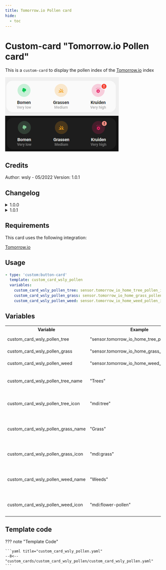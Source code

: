 ```yaml
---
title: Tomorrow.io Pollen card
hide:
  - toc
---
```

<!-- markdownlint-disable MD046 -->

# Custom-card "Tomorrow.io Pollen card"

This is a `custom-card` to display the pollen index of the [Tomorrow.io](https://www.home-assistant.io/integrations/tomorrowio) index

![Screenshot light mode](../../docs/assets/img/custom_card_wsly_pollen_light.png)
![Screenshot dark mode](../../docs/assets/img/custom_card_wsly_pollen_dark.png)

## Credits

Author: wsly - 05/2022
Version: 1.0.1

## Changelog

<details>
<summary>1.0.0</summary>
Initial release.
</details>
<details>
<summary>1.0.1</summary>
Allow customizing the name and icon of each pollen index, with localized defaults. (`*_name`, `*_icon` variables)
</details>

## Requirements

This card uses the following integration:

 [Tomorrow.io](https://www.home-assistant.io/integrations/tomorrowio)

## Usage

```yaml
- type: 'custom:button-card'
  template: custom_card_wsly_pollen
  variables:
    custom_card_wsly_pollen_tree: sensor.tomorrow_io_home_tree_pollen_index
    custom_card_wsly_pollen_grass: sensor.tomorrow_io_home_grass_pollen_index
    custom_card_wsly_pollen_weed: sensor.tomorrow_io_home_weed_pollen_index
```

## Variables

<table>
<tr>
<th>Variable</th>
<th>Example</th>
<th>Required</th>
<th>Default</th>
<th>Explanation</th>
</tr>
<tr>
<td>custom_card_wsly_pollen_tree</td>
<td>"sensor.tomorrow_io_home_tree_pollen_index"</td>
<td>Yes</td>
<td></td>
<td>The entity for the tree pollen index</td>
</tr>
<tr>
<td>custom_card_wsly_pollen_grass</td>
<td>"sensor.tomorrow_io_home_grass_pollen_index"</td>
<td>Yes</td>
<td></td>
<td>The entity for the grass pollen index</td>
</tr>
<tr>
<td>custom_card_wsly_pollen_weed</td>
<td>"sensor.tomorrow_io_home_weed_pollen_index"</td>
<td>Yes</td>
<td></td>
<td>The entity for the weed pollen index</td>
</tr>
<tr>
<td>custom_card_wsly_pollen_tree_name</td>
<td>"Trees"</td>
<td>No</td>
<td>"Trees" (localized)</td>
<td>The name to display for the tree pollen index, or `false` to use the `custom_card_wsly_pollen_tree` entity's friendly name.</td>
</tr>
<tr>
<td>custom_card_wsly_pollen_tree_icon</td>
<td>"mdi:tree"</td>
<td>No</td>
<td>"mdi:tree"</td>
<td>The icon to display for the tree pollen index, or `false` to use the `custom_card_wsly_pollen_tree` entity's icon.</td>
</tr>
<tr>
<td>custom_card_wsly_pollen_grass_name</td>
<td>"Grass"</td>
<td>No</td>
<td>"Grass" (localized)</td>
<td>The name to display for the grass pollen index, or `false` to use the `custom_card_wsly_pollen_grass` entity's friendly name.</td>
</tr>
<tr>
<td>custom_card_wsly_pollen_grass_icon</td>
<td>"mdi:grass"</td>
<td>No</td>
<td>"mdi:grass"</td>
<td>The icon to display for the grass pollen index, or `false` to use the `custom_card_wsly_pollen_grass` entity's icon.</td>
</tr>
<tr>
<td>custom_card_wsly_pollen_weed_name</td>
<td>"Weeds"</td>
<td>No</td>
<td>"Weeds" (localized)</td>
<td>The name to display for the weed pollen index, or `false` to use the `custom_card_wsly_pollen_weed` entity's friendly name.</td>
</tr>
<tr>
<td>custom_card_wsly_pollen_weed_icon</td>
<td>"mdi:flower-pollen"</td>
<td>No</td>
<td>"mdi:flower-pollen"</td>
<td>The icon to display for the weed pollen index, or `false` to use the `custom_card_wsly_pollen_weed` entity's icon.</td>
</tr>
</table>

## Template code

??? note "Template Code"

    ```yaml title="custom_card_wsly_pollen.yaml"
    --8<-- "custom_cards/custom_card_wsly_pollen/custom_card_wsly_pollen.yaml"
    ```
